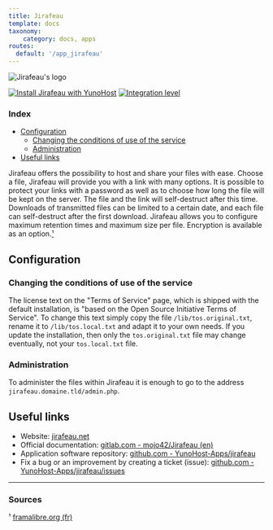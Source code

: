 ```yaml
---
title: Jirafeau
template: docs
taxonomy:
    category: docs, apps
routes:
  default: '/app_jirafeau'
---
```


![Jirafeau's logo](image://Jirafeau_logo.jpg?width=80)

[![Install Jirafeau with YunoHost](https://install-app.yunohost.org/install-with-yunohost.png)](https://install-app.yunohost.org/?app=jirafeau) [![Integration level](https://dash.yunohost.org/integration/jirafeau.svg)](https://dash.yunohost.org/appci/app/jirafeau)

### Index

- [Configuration](#configuration)
  - [Changing the conditions of use of the service](#changing-the-conditions-of-use-of-the-service)
  - [Administration](#administration)
- [Useful links](#useful-links)

Jirafeau offers the possibility to host and share your files with ease. Choose a file, Jirafeau will provide you with a link with many options.
It is possible to protect your links with a password as well as to choose how long the file will be kept on the server. The file and the link will self-destruct after this time.
Downloads of transmitted files can be limited to a certain date, and each file can self-destruct after the first download.
Jirafeau allows you to configure maximum retention times and maximum size per file. Encryption is available as an option.[¹](#sources)

## Configuration

### Changing the conditions of use of the service

The license text on the "Terms of Service" page, which is shipped with the default installation, is "based on the Open Source Initiative Terms of Service".
To change this text simply copy the file `/lib/tos.original.txt`, rename it to `/lib/tos.local.txt` and adapt it to your own needs.
If you update the installation, then only the `tos.original.txt` file may change eventually, not your `tos.local.txt` file.

### Administration

To administer the files within Jirafeau it is enough to go to the address `jirafeau.domaine.tld/admin.php`.

## Useful links

+ Website: [jirafeau.net](https://jirafeau.net/)
+ Official documentation: [gitlab.com - mojo42/Jirafeau (en)](https://gitlab.com/mojo42/Jirafeau)
+ Application software repository: [github.com - YunoHost-Apps/jirafeau](https://github.com/YunoHost-Apps/jirafeau_ynh)
+ Fix a bug or an improvement by creating a ticket (issue): [github.com - YunoHost-Apps/jirafeau/issues](https://github.com/YunoHost-Apps/jirafeau_ynh/issues)

------

### Sources

¹ [framalibre.org (fr)](https://framalibre.org/content/jirafeau)
